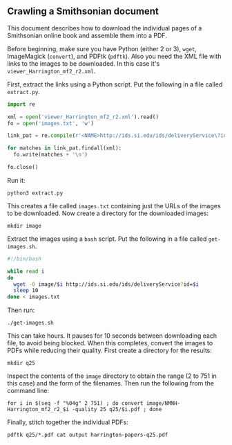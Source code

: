 Crawling a Smithsonian document
-------------------------------

This document describes how to download the individual pages of a Smithsonian online book and assemble them into a PDF.

Before beginning, make sure you have Python (either 2 or 3), `wget`, ImageMagick (`convert`), and PDFtk (`pdftk`).  Also you need the XML file with links to the images to be downloaded.  In this case it's `viewer_Harrington_mf2_r2.xml`.

First, extract the links using a Python script.  Put the following in a file called `extract.py`.

```python
import re

xml = open('viewer_Harrington_mf2_r2.xml').read()
fo = open('images.txt', 'w')

link_pat = re.compile(r'<NAME>http://ids.si.edu/ids/deliveryService\?id=(.+?)</NAME>')

for matches in link_pat.findall(xml):
  fo.write(matches + '\n')

fo.close()
```

Run it:

```
python3 extract.py
```

This creates a file called `images.txt` containing just the URLs of the images to be downloaded.  Now create a directory for the downloaded images:

```
mkdir image
```

Extract the images using a `bash` script.  Put the following in a file called `get-images.sh`.

```bash
#!/bin/bash

while read i
do
  wget -O image/$i http://ids.si.edu/ids/deliveryService?id=$i
  sleep 10
done < images.txt
```

Then run:

```
./get-images.sh
```

This can take hours.  It pauses for 10 seconds between downloading each file, to avoid being blocked.  When this completes, convert the images to PDFs while reducing their quality.  First create a directory for the results:

```
mkdir q25
```

Inspect the contents of the `image` directory to obtain the range (2 to 751 in this case) and the form of the filenames.  Then run the following from the command line:

```
for i in $(seq -f "%04g" 2 751) ; do convert image/NMNH-Harrington_mf2_r2_$i -quality 25 q25/$i.pdf ; done
```

Finally, stitch together the individual PDFs:

```
pdftk q25/*.pdf cat output harrington-papers-q25.pdf
```

